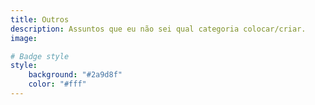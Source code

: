 ```yaml
---
title: Outros
description: Assuntos que eu não sei qual categoria colocar/criar.
image:

# Badge style
style:
    background: "#2a9d8f"
    color: "#fff"
---
```

